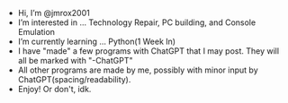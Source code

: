 - Hi, I’m @jmrox2001
- I’m interested in ... Technology Repair, PC building, and Console Emulation
- I’m currently learning ... Python(1 Week In)
- I have "made" a few programs with ChatGPT that I may post. They will all be marked with "-ChatGPT" 
- All other programs are made by me, possibly with minor input by ChatGPT(spacing/readability).
- Enjoy! Or don't, idk.
<!---
jmrox2001/jmrox2001 is a ✨ special ✨ repository because its `README.md` (this file) appears on your GitHub profile.
You can click the Preview link to take a look at your changes.
--->
